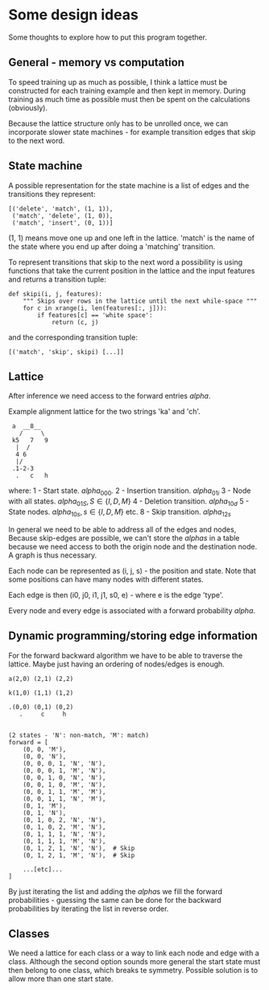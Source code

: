 # Some design ideas

Some thoughts to explore how to put this program together.

## General - memory vs computation
To speed training up as much as possible, I think a lattice must be constructed for each training example and then
kept in memory. During training as much time as possible must then be spent on the calculations (obviously).

Because the lattice structure only has to be unrolled once, we can incorporate slower state machines - for example
transition edges that skip to the next word.

## State machine

A possible representation for the state machine is a list of edges and the transitions they represent:
```
[('delete', 'match', (1, 1)),
 ('match', 'delete', (1, 0)),
 ('match', 'insert', (0, 1))]
```
(1, 1) means move one up and one left in the lattice. 'match' is the name of the state where you end up after doing a
'matching' transition.

To represent transitions that skip to the next word a possibility is using functions that take the current position in
the lattice and the input features and returns a transition tuple:
```
def skipi(i, j, features):
    """ Skips over rows in the lattice until the next while-space """
    for c in xrange(i, len(features[:, j])):
        if features[c] == 'white space':
            return (c, j)
```
and the corresponding transition tuple:
```
[('match', 'skip', skipi) [...]]
```

## Lattice

After inference we need access to the forward entries $alpha$.

Example alignment lattice for the two strings 'ka' and 'ch'.
```
 a  __8__
   /     \
 k5   7   9
  |  /
  4 6
  |/
 .1-2-3
  .   c   h
```

where:
1 - Start state. $alpha_{0 0 0}$.
2 - Insertion transition. $alpha_{0 1 i}$
3 - Node with all states. $alpha_{0 1 S}, S \in \{I, D, M\}$
4 - Deletion transition. $alpha_{1 0 d}$
5 - State nodes. $alpha_{1 0 s}, s\in \{I, D, M\}$
etc.
8 - Skip transition. $alpha_{1 2 s}$

In general we need to be able to address all of the edges and nodes, Because skip-edges are possible, we can't store
the $alphas$ in a table because we need access to both the origin node and the destination node.
A graph is thus necessary.

Each node can be represented as (i, j, s) - the position and state. Note that some positions can have many nodes with
different states.

Each edge is then (i0, j0, i1, j1, s0, e) - where e is the edge 'type'.

Every node and every edge is associated with a forward probability $alpha$.

## Dynamic programming/storing edge information

For the forward backward algorithm we have to be able to traverse the lattice. Maybe just having an ordering of
nodes/edges is enough.

```
a(2,0) (2,1) (2,2)

k(1,0) (1,1) (1,2)

.(0,0) (0,1) (0,2)
   .     c     h


(2 states - 'N': non-match, 'M': match)
forward = [
    (0, 0, 'M'),
    (0, 0, 'N'),
    (0, 0, 0, 1, 'N', 'N'),
    (0, 0, 0, 1, 'M', 'N'),
    (0, 0, 1, 0, 'N', 'N'),
    (0, 0, 1, 0, 'M', 'N'),
    (0, 0, 1, 1, 'M', 'M'),
    (0, 0, 1, 1, 'N', 'M'),
    (0, 1, 'M'),
    (0, 1, 'N'),
    (0, 1, 0, 2, 'N', 'N'),
    (0, 1, 0, 2, 'M', 'N'),
    (0, 1, 1, 1, 'N', 'N'),
    (0, 1, 1, 1, 'M', 'N'),
    (0, 1, 2, 1, 'N', 'N'),  # Skip
    (0, 1, 2, 1, 'M', 'N'),  # Skip

    ...[etc]...
]
```
By just iterating the list and adding the $alpha$s we fill the forward probabilities - guessing the same can be done for
the backward probabilities by iterating the list in reverse order.

## Classes

We need a lattice for each class or a way to link each node and edge with a class. Although the second option sounds
more general the start state must then belong to one class, which breaks te symmetry. Possible solution is to
allow more than one start state.

